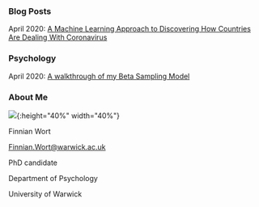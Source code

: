 ### Blog Posts

April 2020: [A Machine Learning Approach to Discovering How Countries Are Dealing With Coronavirus](COVID_model_1.md) 

### Psychology

April 2020: [A walkthrough of my Beta Sampling Model](#IBDm_md.md)

### About Me

![](image0.jpeg){:height="40%" width="40%"}

Finnian Wort

Finnian.Wort@warwick.ac.uk

PhD candidate

Department of Psychology

University of Warwick



